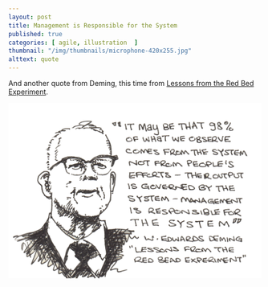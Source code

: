 ```yaml
---
layout: post
title: Management is Responsible for the System
published: true
categories: [ agile, illustration  ]
thumbnail: "/img/thumbnails/microphone-420x255.jpg"
alttext: quote
---
```


And another quote from Deming, this time from <a href="https://www.youtube.com/watch?v=HmCjr6cwDpI">Lessons from the Red Bed Experiment</a>.

![sketch](/img/posts/management-is-responsible-for-the-system/management-is-responsible-for-the-system.png)
